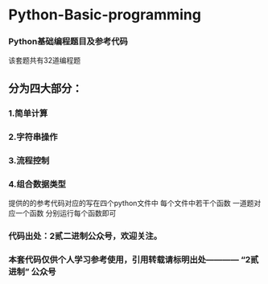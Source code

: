# Python-Basic-programming
### Python基础编程题目及参考代码
该套题共有32道编程题
## 分为四大部分：
### 1.简单计算
### 2.字符串操作
### 3.流程控制
### 4.组合数据类型
提供的的参考代码对应的写在四个python文件中
每个文件中若干个函数
一道题对应一个函数
分别运行每个函数即可
### 代码出处：2贰二进制公众号，欢迎关注。
### 本套代码仅供个人学习参考使用，引用转载请标明出处———— “2贰进制” 公众号
